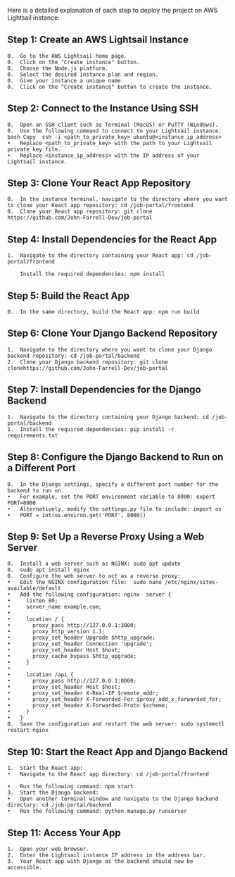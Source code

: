 Here is a detailed explanation of each step to deploy the project on AWS Lightsail instance:
## Step 1: Create an AWS Lightsail Instance
	0.	Go to the AWS Lightsail home page.
	0.	Click on the "Create instance" button.
	0.	Choose the Node.js platform.
	0.	Select the desired instance plan and region.
	0.	Give your instance a unique name.
	0.	Click on the "Create instance" button to create the instance.

## Step 2: Connect to the Instance Using SSH
	0.	Open an SSH client such as Terminal (MacOS) or PuTTY (Windows).
	0.	Use the following command to connect to your Lightsail instance: bash Copy  ssh -i <path_to_private_key> ubuntu@<instance_ip_address> 
	•	Replace <path_to_private_key> with the path to your Lightsail private key file.
	•	Replace <instance_ip_address> with the IP address of your Lightsail instance.
		
## Step 3: Clone Your React App Repository
	0.	In the instance terminal, navigate to the directory where you want to clone your React app repository: cd /job-portal/frontend
	0.	Clone your React app repository: git clone https://github.com/John-Farrell-Dev/job-portal

## Step 4: Install Dependencies for the React App
	1.	Navigate to the directory containing your React app: cd /job-portal/frontend

		Install the required dependencies: npm install

## Step 5: Build the React App
	0.	In the same directory, build the React app: npm run build 

## Step 6: Clone Your Django Backend Repository
	1.	Navigate to the directory where you want to clone your Django backend repository: cd /job-portal/backend
	2.	Clone your Django backend repository: git clone clonehttps://github.com/John-Farrell-Dev/job-portal 

## Step 7: Install Dependencies for the Django Backend
	1.	Navigate to the directory containing your Django backend: cd /job-portal/backend
	1.	Install the required dependencies: pip install -r requirements.txt 

## Step 8: Configure the Django Backend to Run on a Different Port
	0.	In the Django settings, specify a different port number for the backend to run on.
	•	For example, set the PORT environment variable to 8000: export PORT=8000 
	•	Alternatively, modify the settings.py file to include: import os
	•	PORT = int(os.environ.get('PORT', 8000)) 

## Step 9: Set Up a Reverse Proxy Using a Web Server
	0.	Install a web server such as NGINX: sudo apt update
	0.	sudo apt install nginx 
	0.	Configure the web server to act as a reverse proxy:
	•	Edit the NGINX configuration file:  sudo nano /etc/nginx/sites-available/default 
	•	Add the following configuration: nginx  server {
	•	  listen 80;
	•	  server_name example.com;
	•	
	•	  location / {
	•	    proxy_pass http://127.0.0.1:3000;
	•	    proxy_http_version 1.1;
	•	    proxy_set_header Upgrade $http_upgrade;
	•	    proxy_set_header Connection 'upgrade';
	•	    proxy_set_header Host $host;
	•	    proxy_cache_bypass $http_upgrade;
	•	  }
	•	
	•	  location /api {
	•	    proxy_pass http://127.0.0.1:8000;
	•	    proxy_set_header Host $host;
	•	    proxy_set_header X-Real-IP $remote_addr;
	•	    proxy_set_header X-Forwarded-For $proxy_add_x_forwarded_for;
	•	    proxy_set_header X-Forwarded-Proto $scheme;
	•	  }
	•	} 
	0.	Save the configuration and restart the web server: sudo systemctl restart nginx 

## Step 10: Start the React App and Django Backend
	1.	Start the React app:
	•	Navigate to the React app directory: cd /job-portal/frontend

	•	Run the following command: npm start 
	3.	Start the Django backend:
	•	Open another terminal window and navigate to the Django backend directory: cd /job-portal/backend 
	•	Run the following command: python manage.py runserver 

## Step 11: Access Your App
	1.	Open your web browser.
	2.	Enter the Lightsail instance IP address in the address bar.
	3.	Your React app with Django as the backend should now be accessible.
